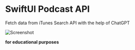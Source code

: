 # SwiftUI Podcast API
Fetch data from iTunes Search API with the help of ChatGPT

![Screenshot](https://res.cloudinary.com/moyadev/image/upload/v1676869712/sena/Xcode_20-02-2023_at_12.00_2x_cemlp5.png)

**for educational purposes**

